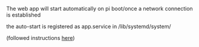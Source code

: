 The web app will start automatically on pi boot/once a network connection is established

the auto-start is registered as app.service in
/lib/systemd/system/

(followed instructions [here](https://www.makeuseof.com/what-is-systemd-launch-programs-raspberry-pi/))
